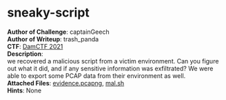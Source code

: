 # sneaky-script
**Author of Challenge**: captainGeech\
**Author of Writeup**: trash_panda \
**CTF**: [DamCTF 2021](https://damctf.xyz/)\
**Description**: \
we recovered a malicious script from a victim environment. Can you figure out what it did, and if any sensitive information was exfiltrated? We were able to export some PCAP data from their environment as well.\
**Attached Files**: [evidence.pcapng](evidence.pcapng), [mal.sh](mal.sh)\
**Hints**: None
